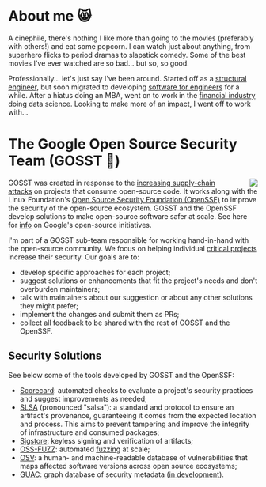 About me 😸
===========

A cinephile, there's nothing I like more than going to the movies (preferably with
others!) and eat some popcorn. I can watch just about anything, from superhero flicks to
period dramas to slapstick comedy. Some of the best movies I've ever watched are so
bad... but so, so good.

Professionally... let's just say I've been around. Started off as a
[structural engineer][cerne], but soon migrated to developing
[software for engineers][ftool] for a while. After a hiatus doing an MBA, went on to
work in the [financial industry][nch] doing data science. Looking to make more of an
impact, I went off to work with...

The Google Open Source Security Team (GOSST 👻)
===============================================

<img align="right"
 style="padding-left: 20px"
 src="https://user-images.githubusercontent.com/15221358/206766965-c4bf9258-39da-4851-b39a-57e8475d6b47.png">

GOSST was created in response to the 
[increasing supply-chain attacks][sonatype] on projects that consume open-source code.
It works along with the Linux Foundation's
[Open Source Security Foundation (OpenSSF)][ossf] to improve the security of the
open-source ecosystem. GOSST and the OpenSSF develop solutions to make open-source
software safer at scale. See here for [info][open-source-at-google] on Google's
open-source initiatives.

I'm part of a GOSST sub-team responsible for working hand-in-hand with the open-source
community. We focus on helping individual [critical projects][critical-projects]
increase their security. Our goals are to:

- develop specific approaches for each project;
- suggest solutions or enhancements that fit the project's needs and don't overburden
maintainers;
- talk with maintainers about our suggestion or about any other solutions they might
prefer;
- implement the changes and submit them as PRs;
- collect all feedback to be shared with the rest of GOSST and the OpenSSF.

Security Solutions
------------------

See below some of the tools developed by GOSST and the OpenSSF:

- [Scorecard][scorecard]: automated checks to evaluate a project's security practices
and suggest improvements as needed;
- [SLSA][slsa] (pronounced "salsa"): a standard and protocol to ensure an artifact's
provenance, guaranteeing it comes from the expected location and process. This aims to
prevent tampering and improve the integrity of infrastructure and consumed packages;
- [Sigstore][sigstore]: keyless signing and verification of artifacts;
- [OSS-FUZZ][oss-fuzz]: automated [fuzzing][fuzzing] at scale;
- [OSV][osv]: a human- and machine-readable database of vulnerabilities that
maps affected software versions across open source ecosystems;
- [GUAC][guac]: graph database of security metadata ([in development][guac-gh]).


[cerne]: https://www.cerneengenharia.com/
[critical-projects]: https://github.com/ossf/wg-securing-critical-projects
[ftool]: https://www.ftool.com.br/Ftool/
[fuzzing]: https://en.wikipedia.org/wiki/Fuzzing
[guac]: https://security.googleblog.com/2022/10/announcing-guac-great-pairing-with-slsa.html
[guac-gh]: https://github.com/guacsec/guac
[nch]: https://nchbrasil.com.br/
[ossf]: https://openssf.org/
[open-source-at-google]: https://opensource.googleblog.com/2021/08/metrics-spikes-and-uncertainty-open-source-contribution-during-a-global-pandemic.html
[scorecard]: https://securityscorecards.dev/
[sigstore]: https://www.sigstore.dev/
[slsa]: https://slsa.dev/
[sonatype]: https://www.sonatype.com/resources/state-of-the-software-supply-chain-2021
[oss-fuzz]: https://github.com/google/oss-fuzz
[osv]: https://osv.dev/
